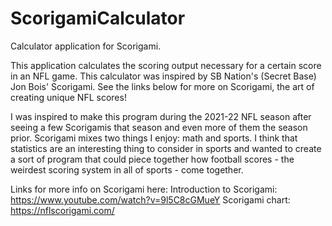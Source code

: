 # ScorigamiCalculator
Calculator application for Scorigami.

This application calculates the scoring output necessary for a certain score in an NFL game. This calculator was inspired by SB Nation's (Secret Base) Jon Bois' Scorigami. See the links below for more on Scorigami, the art of creating unique NFL scores!

I was inspired to make this program during the 2021-22 NFL season after seeing a few Scorigamis that season and even more of them the season prior. Scorigami mixes two things I enjoy: math and sports. I think that statistics are an interesting thing to consider in sports and wanted to create a sort of program that could piece together how football scores - the weirdest scoring system in all of sports - come together.

Links for more info on Scorigami here:
Introduction to Scorigami: https://www.youtube.com/watch?v=9l5C8cGMueY
Scorigami chart: https://nflscorigami.com/
